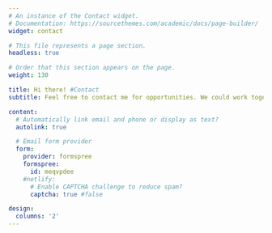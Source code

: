 ```yaml
---
# An instance of the Contact widget.
# Documentation: https://sourcethemes.com/academic/docs/page-builder/
widget: contact

# This file represents a page section.
headless: true

# Order that this section appears on the page.
weight: 130

title: Hi there! #Contact
subtitle: Feel free to contact me for opportunities. We could work together.

content:
  # Automatically link email and phone or display as text?
  autolink: true

  # Email form provider
  form:
    provider: formspree
    formspree:
      id: meqvpdee
    #netlify:
      # Enable CAPTCHA challenge to reduce spam?
      captcha: true #false

design:
  columns: '2'
---
```

